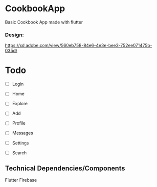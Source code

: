 # CookbookApp
Basic Cookbook App made with flutter

### Design:
https://xd.adobe.com/view/560eb758-84e6-4e3e-bee3-752ee071475b-035d/

# Todo
- [ ] Login
- [ ] Home
- [ ] Explore
- [ ] Add
- [ ] Profile
- [ ] Messages
- [ ] Settings
- [ ] Search


## Technical Dependencies/Components
Flutter
Firebase

